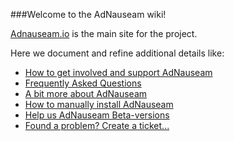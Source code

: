 ###Welcome to the AdNauseam wiki!

[Adnauseam.io](http://adnauseam.io) is the main site for the project.

Here we document and refine additional details like:

- [How to get involved and support AdNauseam](https://github.com/dhowe/AdNauseam/wiki/Help)
- [Frequently Asked Questions](https://github.com/dhowe/AdNauseam/wiki/FAQ)
- [A bit more about AdNauseam](https://github.com/dhowe/AdNauseam/wiki/About-AdNauseum)
- [How to manually install AdNauseam](https://github.com/dhowe/AdNauseam/wiki/Installing-AdNauseam)
- [Help us AdNauseam Beta-versions](https://github.com/dhowe/AdNauseam/wiki/Building-AdNauseam-from-source-(for-developers))
- [Found a problem? Create a ticket...](https://github.com/dhowe/AdNauseam/issues)